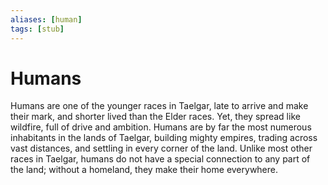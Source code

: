```yaml
---
aliases: [human]
tags: [stub]
---
```

# Humans

Humans are one of the younger races in Taelgar, late to arrive and make their mark, and shorter lived than the Elder races. Yet, they spread like wildfire, full of drive and ambition. Humans are by far the most numerous inhabitants in the lands of Taelgar, building mighty empires, trading across vast distances, and settling in every corner of the land. Unlike most other races in Taelgar, humans do not have a special connection to any part of the land; without a homeland, they make their home everywhere. 